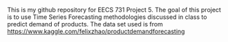 This is my github repository for EECS 731 Project 5. The goal of this project is
to use Time Series Forecasting methodologies discussed in class to predict demand
of products. The data set used is from https://www.kaggle.com/felixzhao/productdemandforecasting
